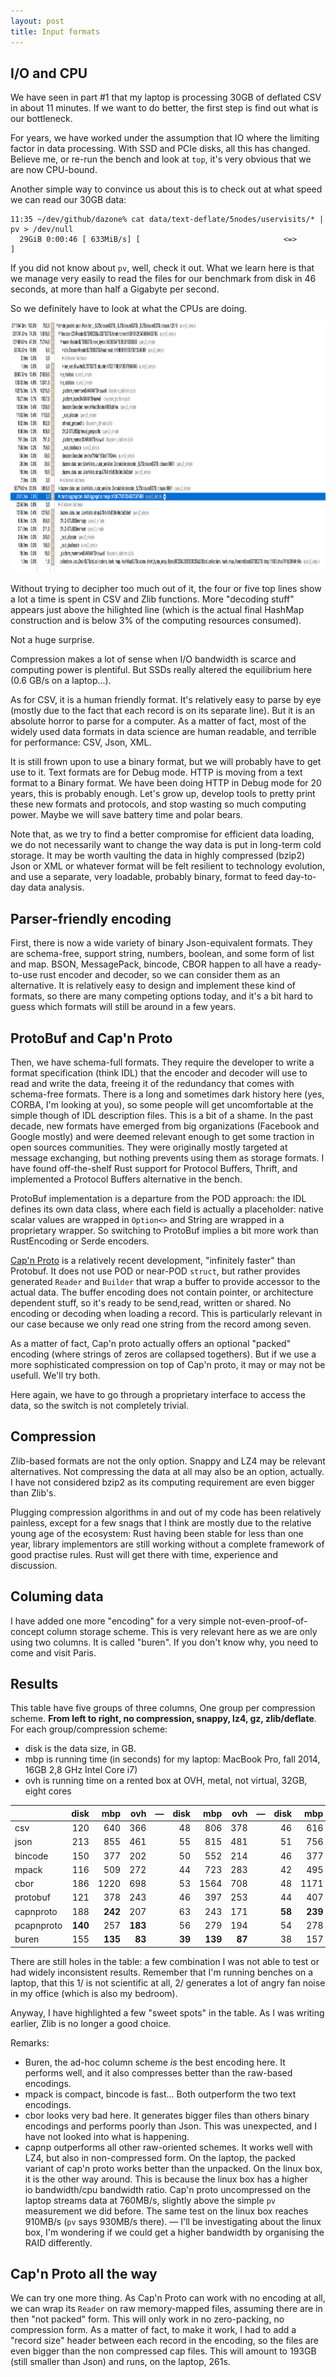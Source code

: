 ```yaml
---
layout: post
title: Input formats
---
```


## I/O and CPU

We have seen in part #1 that my laptop is processing 30GB of deflated CSV in about
11 minutes. If we want to do better, the first step is find out what is our
bottleneck.

For years, we have worked under the assumption that IO where the limiting
factor in data processing. With SSD and PCIe disks, all this has changed.
Believe me, or re-run the bench and look at `top`, it's very obvious that we
are now CPU-bound.

Another simple way to convince us about this is to check out at what speed we
can read our 30GB data:

```
11:35 ~/dev/github/dazone% cat data/text-deflate/5nodes/uservisits/* | pv > /dev/null
  29GiB 0:00:46 [ 633MiB/s] [                                <=>         ]
```

If you did not know about `pv`, well, check it out. What we learn here is that
we manage very easily to read the files for our benchmark from disk in
46 seconds, at more than half a Gigabyte per second.

So we definitely have to look at what the CPUs are doing.

<img src="/assets/2016-02-01-Instruments.png" alt="profile, showing gz and csv" height="400px">

Without trying to decipher too much out of it, the four or five top lines show
a lot a time is spent in CSV and Zlib functions. More "decoding stuff" appears
just above the hilighted line (which is the actual final HashMap
construction and is below 3% of the computing resources consumed).

Not a huge surprise.

Compression makes a lot of sense when I/O bandwidth is scarce and
computing power is plentiful. But SSDs really altered the equilibrium
here (0.6 GB/s on a laptop...).

As for CSV, it is a human friendly format. It's relatively easy to parse by
eye (mostly due to the fact that each record is on its separate line).
But it is an absolute horror to parse for a computer. As a matter of fact,
most of the widely used data formats in data science are human readable,
and terrible for performance: CSV, Json, XML.

It is still frown upon to use a binary format, but we will probably have to get use
to it. Text formats are for Debug mode. HTTP is moving from a text format to
a Binary format. We have been doing HTTP in Debug mode for 20 years, this is
probably enough. Let's grow up, develop tools to pretty print these new
formats and protocols, and stop wasting so much computing power. Maybe we will
save battery time and polar bears.

Note that, as we try to find a better compromise for efficient data loading,
we do not necessarily want to change the way data is put in long-term cold
storage. It may be worth vaulting the data in highly compressed (bzip2) Json
or XML or whatever format will be felt resilient to technology evolution, and
use a separate, very loadable, probably binary, format to feed day-to-day
data analysis.

## Parser-friendly encoding

First, there is now a wide variety of binary Json-equivalent formats. They are
schema-free, support string, numbers, boolean, and some form of list and map.
BSON, MessagePack, bincode, CBOR happen to all have a ready-to-use rust
encoder and
decoder, so we can consider them as an alternative. It is relatively easy
to design and implement these kind of formats, so there are many competing
options today, and it's a bit hard to guess which formats will still be
around in a few years.

## ProtoBuf and Cap'n Proto

Then, we have schema-full formats. They require the developer to write a
format specification (think IDL) that the encoder and decoder will use
to read and write the data, freeing it of the redundancy that comes with
schema-free formats. There is a long and sometimes dark history here (yes,
CORBA, I'm looking at you), so some people will get uncomfortable at the
simple though of IDL description files. This is a bit of a shame.
In the past decade, new formats have emerged from big organizations (Facebook
and Google mostly) and were deemed relevant enough to get some traction
in open sources communities. They were originally mostly targeted at message
exchanging, but nothing prevents using them as storage formats. I have found
off-the-shelf Rust support for Protocol Buffers, Thrift, and
implemented a Protocol Buffers alternative in the bench.

ProtoBuf implementation is a departure from the POD approach: the IDL
defines its own data class, where each field is actually a placeholder:
native scalar values are wrapped in `Option<>` and String are wrapped
in a proprietary wrapper. So switching to ProtoBuf implies a bit more work
than RustEncoding or Serde encoders.

[Cap'n Proto](https://capnproto.org/) is a relatively recent development,
"infinitely faster" than Protobuf. It does
not use POD or near-POD `struct`, but rather provides generated `Reader`
and `Builder` that wrap a buffer to provide accessor to the actual data.
The buffer encoding does not contain pointer, or architecture dependent
stuff, so it's ready to be send,read, written or shared. No encoding
or decoding when loading a record. This is particularly relevant in our
case because we only read one string from the record among seven.

As a matter of fact, Cap'n proto actually offers an optional "packed"
encoding (where strings of zeros are collapsed togethers). But if we
use a more sophisticated compression on top of Cap'n proto, it may
or may not be usefull. We'll try both.

Here again, we have to go through a proprietary interface to access the
data, so the switch is not completely trivial.

## Compression

Zlib-based formats are not the only option. Snappy and LZ4 may be relevant
alternatives. Not compressing the data at all may also be an option, actually.
I have not considered bzip2 as its computing requirement are even bigger than
Zlib's.

Plugging compression algorithms in and out of my code
has been relatively painless, except for a few snags that I think are
mostly due to the relative young age of the ecosystem: Rust having been
stable for less than one year, library implementors are still working
without a complete framework of good practise rules. Rust will get
there with time, experience and discussion.

## Columing data

I have added one more "encoding" for a very simple not-even-proof-of-concept
column storage scheme. This is very relevant here as we are only
using two columns. It is called "buren". If you don't know why, you need
to come and visit Paris.

## Results

This table have five groups of three columns, One group per compression scheme.
**From left to right, no compression, snappy, lz4, gz, zlib/deflate**.
For each group/compression scheme:

* disk is the data size, in GB.
* mbp is running time (in seconds) for my laptop: MacBook Pro, fall 2014, 16GB 2,8 GHz Intel Core i7)
* ovh is running time on a rented box at OVH, metal, not virtual, 32GB, eight cores

|          |disk   |    mbp| ovh   |—|  disk|   mbp |   ovh|—|  disk|mbp    |ovh    |—|disk|mbp |ovh |—|disk|mbp |ovh|
|----------|------:|------:|------:|-|-----:|------:|-----:|-|-----:|------:|------:|-|---:|---:|---:|-|---:|---:|--:|
|csv       |  120  |  640  |  366  | |  48  |   806 |   378| |  46  |  616  |  375  | |30  | 754| 477| |30  | 825|383|
|json      |  213  |  855  |  461  | |  55  |   815 |   481| |  51  |  756  |  471  | |33  |    | 638| |33  |    |516|
|bincode   |  150  |  377  |  202  | |  50  |   552 |   214| |  46  |  377  |  208  | |33  | 547| 335| |33  | 551|263|
|mpack     |  116  |  509  |  272  | |  44  |   723 |   283| |  42  |  495  |  274  | |30  | 633| 379| |30  | 674|325|
|cbor      |  186  | 1220  |  698  | |  53  |  1564 |   708| |  48  | 1171  |  697  | |33  |1361| 847| |33  |1537|719|
|protobuf  |  121  |  378  |  243  | |  46  |   397 |   253| |  44  |  407  |  250  | |32  | 570| 364| |32  | 596|284|
|capnproto |  188  |**242**|  207  | |  63  |   243 |   171| |**58**|**239**|**158**| |39  | 482| 319| |39  | 416|207|
|pcapnproto|**140**|  257  |**183**| |  56  |   279 |   194| |  54  |  278  |  185  | |38  | 476| 316| |38  | 390|231|
|buren     |  155  |**135**| **83**| |**39**|**139**|**87**| |  38  |  157  |   93  | |22  | 211| 114| |22  | 170| 99|

There are still holes in the table: a few combination I was not able to test
or had widely inconsistent results. Remember that I'm running benches on a
laptop, that this 1/ is not scientific at all, 2/ generates a lot of angry fan
noise in my office (which is also my bedroom).

Anyway, I have highlighted a few "sweet spots" in the table. As I was writing
earlier, Zlib is no longer a good choice.

Remarks:

* Buren, the ad-hoc column scheme *is* the best encoding here. It performs
    well, and it also compresses better than the raw-based encodings.
* mpack is compact, bincode is fast... Both outperform the two text encodings.
* cbor looks very bad here. It generates bigger files than others binary
    encodings and performs poorly than Json. This was unexpected, and I have
    not looked into what is happening.
* capnp outperforms all other raw-oriented schemes. It works well with LZ4, but
    also in non-compressed form. On the laptop, the packed variant of cap'n
    proto works better than the unpacked. On the linux box, it is the other way
    around. This is because the linux box has a higher io bandwidth/cpu
    bandwidth ratio. Cap'n proto uncompressed on the laptop streams data at
    760MB/s, slightly above the simple `pv` measurement we did before. The same
    test on the linux box reaches 910MB/s (`pv` says 930MB/s there). — I'll be
    investigating about the linux box, I'm wondering if we could get a
    higher bandwidth by organising the RAID differently.

## Cap'n Proto all the way

We can try one more thing. As Cap'n Proto can work with no encoding at all,
we can wrap its `Reader` on raw memory-mapped files, assuming there are in
then "not packed" form. This will only work in no zero-packing, no compression
form. As a matter of fact, to make it work, I had to add a "record size" header
between each record in the encoding, so the files are even bigger than the
non compressed cap files. This will amount to 193GB (still smaller than Json)
and runs, on the laptop, 261s.
